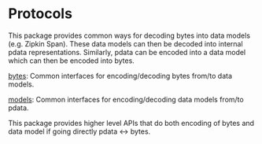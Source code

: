 # Protocols

This package provides common ways for decoding bytes into data models (e.g. Zipkin Span). These data models can then be decoded into internal pdata representations. Similarly, pdata can be encoded into a data model which can then be encoded into bytes.

[bytes](bytes): Common interfaces for encoding/decoding bytes from/to data models.

[models](models): Common interfaces for encoding/decoding data models from/to pdata.

This package provides higher level APIs that do both encoding of bytes and data model if going directly pdata <-> bytes.